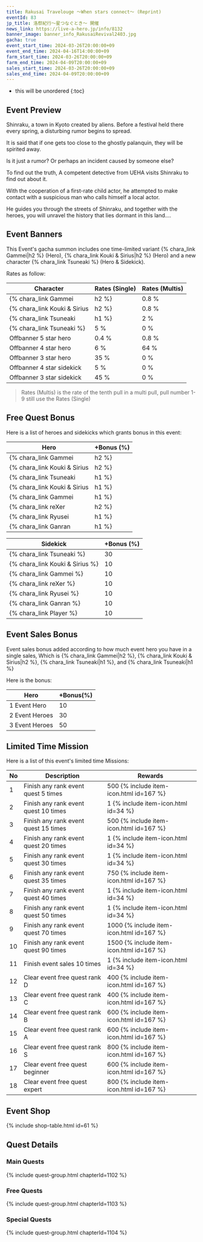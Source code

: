 ```yaml
---
title: Rakusai Travelouge ～When stars connect～ (Reprint)
eventId: 83
jp_title: 洛祭紀行～星つなぐとき～ 開催
news_link: https://live-a-hero.jp/info/8132
banner_image: banner_info_RakusaiRevival2403.jpg
gacha: true
event_start_time: 2024-03-26T20:00:00+09
event_end_time: 2024-04-16T14:00:00+09
farm_start_time: 2024-03-26T20:00:00+09
farm_end_time: 2024-04-09T20:00:00+09
sales_start_time: 2024-03-26T20:00:00+09
sales_end_time: 2024-04-09T20:00:00+09
---
```


* this will be unordered
{:toc}

## Event Preview

Shinraku, a town in Kyoto created by aliens.
Before a festival held there every spring, a disturbing rumor begins to spread.

It is said that if one gets too close to the ghostly palanquin, they will be spirited away.

Is it just a rumor?
Or perhaps an incident caused by someone else?

To find out the truth,
A competent detective from UEHA visits Shinraku to find out about it.

With the cooperation of a first-rate child actor,
he attempted to make contact with a suspicious man who calls himself a local actor.

He guides you through the streets of Shinraku,
and together with the heroes, you will unravel the history that lies dormant in this land....

## Event Banners

This Event's gacha summon includes one time-limited variant {% chara_link Gammei|h2 %} (Hero), {% chara_link Kouki & Sirius|h2 %} (Hero) and a new character {% chara_link Tsuneaki %} (Hero & Sidekick).

Rates as follow:

| Character                                                | Rates (Single) | Rates (Multis) |
|----------------------------------------------------------|----------------|----------------|
| {% chara_link Gammei|h2 %}                               | 0.8 %            | 1.6 %            |
| {% chara_link Kouki & Sirius|h2 %}                              | 0.8 %            | 1.6 %            |
| {% chara_link Tsuneaki|h1 %}                             | 2 %              | 32 %             |
| {% chara_link Tsuneaki %}                                 | 5 %              | 0 %             |
| Offbanner 5 star hero                                    | 0.4 %            | 0.8 %            |
| Offbanner 4 star hero                                    | 6 %              | 64 %             |
| Offbanner 3 star hero                                    | 35 %             | 0 %              |
| Offbanner 4 star sidekick                                | 5 %              | 0 %              |
| Offbanner 3 star sidekick                                | 45 %             | 0 %              |

>Rates (Multis) is the rate of the tenth pull in a multi pull, pull number 1-9 still use the Rates (Single)

## Free Quest Bonus

Here is a list of heroes and sidekicks which grants bonus in this event:

| Hero | +Bonus (%)|
|------------|--------------|
| {% chara_link Gammei|h2 %} | 40 |
| {% chara_link Kouki & Sirius|h2 %}  | 40 |
| {% chara_link Tsuneaki|h1 %}  | 30 |
| {% chara_link Kouki & Sirius|h1 %} | 20 |
| {% chara_link Gammei|h1 %}  | 10 |
| {% chara_link reXer|h2 %} | 20 | 
| {% chara_link Ryusei|h1 %} | 20 | 
| {% chara_link Ganran|h1 %} | 10 | 

| Sidekick | +Bonus (%) |
|-------------|---------------|
| {% chara_link Tsuneaki %} | 30 | 
| {% chara_link Kouki & Sirius %}  | 10 | 
| {% chara_link Gammei %}  | 10 | 
| {% chara_link reXer %}  | 10 | 
| {% chara_link Ryusei %}  | 10 | 
| {% chara_link Ganran %}  | 10 | 
| {% chara_link Player %} | 10 | 

## Event Sales Bonus

Event sales bonus added according to how much event hero you have in a single sales, Which is
{% chara_link Gammei|h2 %}, {% chara_link Kouki & Sirius|h2 %}, {% chara_link Tsuneaki|h1 %}, and {% chara_link Tsuneaki|h1 %}

Here is the bonus:

| Hero   | +Bonus(%) |
|--------|-----------|
| 1 Event Hero   |     10    |
| 2 Event Heroes |     30    |
| 3 Event Heroes |     50    |

## Limited Time Mission

Here is a list of this event's limited time Missions:

| No  | Description      | Rewards      |
|----|-----------------------------------------------------------|----------------|
| 1  | Finish any rank event quest 5 times | 500 {% include item-icon.html id=167 %}    |
| 2  | Finish any rank event quest 10 times | 1 {% include item-icon.html id=34 %}    |
| 3  | Finish any rank event quest 15 times | 500 {% include item-icon.html id=167 %} |
| 4  | Finish any rank event quest 20 times | 1 {% include item-icon.html id=34 %}    |
| 5  | Finish any rank event quest 30 times | 1 {% include item-icon.html id=34 %}    |
| 6  | Finish any rank event quest 35 times | 750 {% include item-icon.html id=167 %}    |
| 7  | Finish any rank event quest 40 times | 1 {% include item-icon.html id=34 %}    |
| 8  | Finish any rank event quest 50 times | 1 {% include item-icon.html id=34 %}    |
| 9  | Finish any rank event quest 70 times | 1000 {% include item-icon.html id=167 %}    |
| 10  | Finish any rank event quest 90 times | 1500 {% include item-icon.html id=167 %}    |
| 11  | Finish event sales 10 times | 1 {% include item-icon.html id=34 %}    |
| 12 | Clear event free quest rank D  | 400 {% include item-icon.html id=167 %}    |
| 13 | Clear event free quest rank C  | 400 {% include item-icon.html id=167 %}    |
| 14 | Clear event free quest rank B  | 600 {% include item-icon.html id=167 %}    |
| 15 | Clear event free quest rank A  | 600 {% include item-icon.html id=167 %}    |
| 16 | Clear event free quest rank S  | 800 {% include item-icon.html id=167 %}    |
| 17 | Clear event free quest beginner  | 600 {% include item-icon.html id=167 %}    |
| 18 | Clear event free quest expert  | 800 {% include item-icon.html id=167 %}    |

## Event Shop

{% include shop-table.html id=61 %}

## Quest Details

### Main Quests

{% include quest-group.html chapterId=1102 %}

### Free Quests

{% include quest-group.html chapterId=1103 %}

### Special Quests

{% include quest-group.html chapterId=1104 %}
